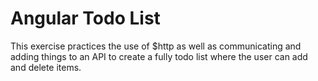 Angular Todo List
====================

This exercise practices the use of $http as well as communicating and adding things to an API to create a fully todo list where the user can add and delete items. 